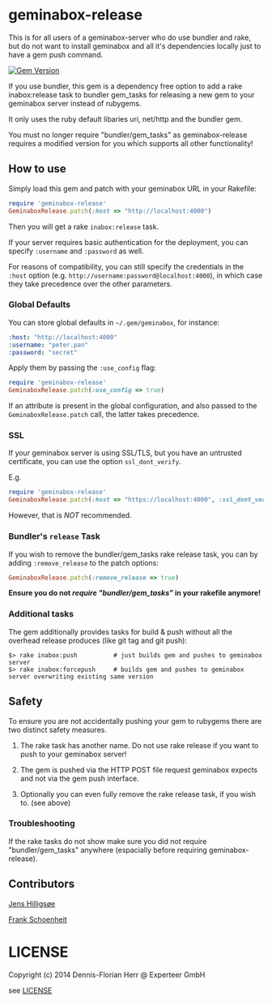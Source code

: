 geminabox-release
=================

This is for all users of a geminabox-server who do use bundler and rake, but do not want to install geminabox and all it's
dependencies locally just to have a gem push command.

[![Gem Version](https://badge.fury.io/rb/geminabox-release.png)](http://badge.fury.io/rb/geminabox-release)

If you use bundler, this gem is a dependency free option to add a rake inabox:release task to bundler gem_tasks for releasing a new gem to
 your geminabox server instead of rubygems.
 
It only uses the ruby default libaries uri, net/http and the bundler gem.
 
 
You must no longer require "bundler/gem_tasks" as geminabox-release requires a modified version for you which supports all other functionality!

## How to use

Simply load this gem and patch with your geminabox URL in your Rakefile:

```ruby
require 'geminabox-release'
GeminaboxRelease.patch(:host => "http://localhost:4000")
```

Then you will get a rake `inabox:release` task.

If your server requires basic authentication for the deployment, you can specify `:username` and `:password` as well.

For reasons of compatibility, you can still specify the credentials in the `:host` option (e.g. `http://username:password@localhost:4000`), in which case
they take precedence over the other parameters.

### Global Defaults

You can store global defaults in `~/.gem/geminabox`, for instance:
```yaml
:host: "http://localhost:4000"
:username: "peter.pan"
:password: "secret"
```
Apply them by passing the `:use_config` flag:
```ruby
require 'geminabox-release'
GeminaboxRelease.patch(:use_config => true)

```

If an attribute is present in the global configuration, and also passed to the `GeminaboxRelease.patch` call, the latter takes precedence.

### SSL

If your geminabox server is using SSL/TLS, but you have an untrusted certificate, you can use the option `ssl_dont_verify`.

E.g.

```ruby
require 'geminabox-release'
GeminaboxRelease.patch(:host => "https://localhost:4000", :ssl_dont_verify => true)
```

However, that is _NOT_ recommended.

### Bundler's `release` Task

If you wish to remove the bundler/gem_tasks rake release task, you can by adding `:remove_release` to the patch options:

```ruby
GeminaboxRelease.patch(:remove_release => true)

```

**Ensure you do not _require "bundler/gem_tasks"_ in your rakefile anymore!**


### Additional tasks

The gem additionally provides tasks for build & push without all the overhead release produces (like git tag and git push):

```Shell
$> rake inabox:push          # just builds gem and pushes to geminabox server
$> rake inabox:forcepush     # builds gem and pushes to geminabox server overwriting existing same version

```

## Safety

To ensure you are not accidentally pushing your gem to rubygems there are two distinct safety measures.

1) The rake task has another name. Do not use rake release if you want to push to your geminabox server!

2) The gem is pushed via the HTTP POST file request geminabox expects and not via the gem push interface.

3) Optionally you can even fully remove the rake release task, if you wish to. (see above)

### Troubleshooting

If the rake tasks do not show make sure you did not require "bundler/gem_tasks" anywhere (espacially before requiring geminabox-release).

## Contributors

[Jens Hilligsøe](https://github.com/hilli)

[Frank Schoenheit](https://github.com/frank-schoenheit-red6es)


# LICENSE

Copyright (c) 2014 Dennis-Florian Herr @ Experteer GmbH

see [LICENSE](LICENSE)

